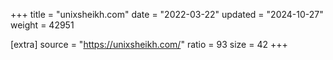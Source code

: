 +++
title = "unixsheikh.com"
date = "2022-03-22"
updated = "2024-10-27"
weight = 42951

[extra]
source = "https://unixsheikh.com/"
ratio = 93
size = 42
+++
